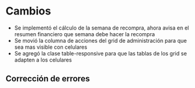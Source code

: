 <h1>Cambios</h1>
<ul>
    <li>Se implementó el cálculo de la semana de recompra, ahora avisa en el resumen financiero que semana debe hacer la recompra</li>
    <li>Se movió la columna de acciones del grid de administración para que sea mas visible con celulares</li>
    <li>Se agregó la clase table-responsive para que las tablas de los grid se adapten a los celulares</li>
</ul>

<h2>Corrección de errores</h2>
<ul>
</ul>
